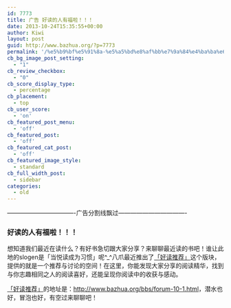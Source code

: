 ```yaml
---
id: 7773
title: 广告 好读的人有福啦！！！
date: 2013-10-24T15:35:55+00:00
author: Kiwi
layout: post
guid: http://www.bazhua.org/?p=7773
permalink: '/%e5%b9%bf%e5%91%8a-%e5%a5%bd%e8%af%bb%e7%9a%84%e4%ba%ba%e6%9c%89%e7%a6%8f%e5%95%a6%ef%bc%81%ef%bc%81%ef%bc%81/'
cb_bg_image_post_setting:
  - "1"
cb_review_checkbox:
  - "0"
cb_score_display_type:
  - percentage
cb_placement:
  - top
cb_user_score:
  - 'on'
cb_featured_post_menu:
  - 'off'
cb_featured_post:
  - 'off'
cb_featured_cat_post:
  - 'off'
cb_featured_image_style:
  - standard
cb_full_width_post:
  - sidebar
categories:
  - old
---
```

&#8212;&#8212;&#8212;&#8212;&#8212;&#8212;&#8212;&#8212;&#8212;&#8212;&#8212;-广告分割线飘过&#8212;&#8212;&#8212;&#8212;&#8212;&#8212;&#8212;&#8212;&#8212;&#8212;&#8212;-

### 好读的人有福啦！！！

想知道我们最近在读什么？有好书急切跟大家分享？来聊聊最近读的书吧！谁让此地的slogen是「当悦读成为习惯」呢^_^八爪最近推出了<a href="http://www.bazhua.org/bbs/forum-10-1.html" target="_blank">「好读推荐」</a>这个版块，提供的就是一个推荐与讨论的空间！在这里，你能发现大家分享的阅读精华，找到与你志趣相同之人的阅读喜好，还能呈现你阅读中的收获与感动。
  
<a href="http://www.bazhua.org/bbs/forum-10-1.html" target="_blank">「好读推荐」</a>的地址是：<a href="http://www.bazhua.org/bbs/forum-10-1.html" target="_blank">http://www.bazhua.org/bbs/forum-10-1.html</a>，潜水也好，冒泡也好，有空过来聊聊吧！
